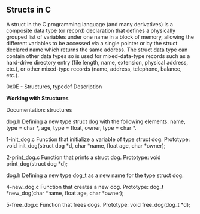 ## Structs in C
A struct in the C programming language (and many derivatives) is a composite data type (or record) declaration that defines a physically grouped list
of variables under one name in a block of memory, allowing the different variables to be accessed via a single pointer or by the struct declared name 
which returns the same address. The struct data type can contain other data types so is used for mixed-data-type records such as a hard-drive directory 
entry (file length, name, extension, physical address, etc.), or other mixed-type records
(name, address, telephone, balance, etc.).

0x0E - Structures, typedef Description

**Working with Structures**

Documentation: structures

dog.h Defining a new type struct dog with the following elements: name, type = char *, age, type = float, owner, type = char *.

1-init_dog.c Function that initialize a variable of type struct dog. Prototype: void init_dog(struct dog *d, char *name, float age, char *owner);

2-print_dog.c Function that prints a struct dog. Prototype: void print_dog(struct dog *d);

dog.h Defining a new type dog_t as a new name for the type struct dog.

4-new_dog.c Function that creates a new dog. Prototype: dog_t *new_dog(char *name, float age, char *owner);

5-free_dog.c Function that frees dogs. Prototype: void free_dog(dog_t *d);
